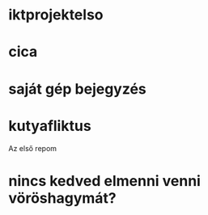 # iktprojektelso
# cica
# saját gép bejegyzés
# kutyafliktus
Az első repom
# nincs kedved elmenni venni vöröshagymát?
